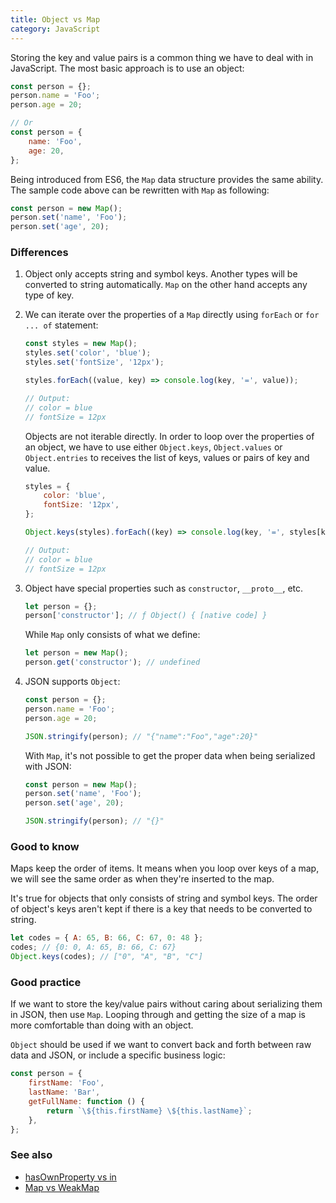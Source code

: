 ```yaml
---
title: Object vs Map
category: JavaScript
---
```


Storing the key and value pairs is a common thing we have to deal with in JavaScript. The most basic approach is to use an object:

```js
const person = {};
person.name = 'Foo';
person.age = 20;

// Or
const person = {
    name: 'Foo',
    age: 20,
};
```

Being introduced from ES6, the `Map` data structure provides the same ability. The sample code above can be rewritten with `Map` as following:

```js
const person = new Map();
person.set('name', 'Foo');
person.set('age', 20);
```

### Differences

1. Object only accepts string and symbol keys. Another types will be converted to string automatically.
   `Map` on the other hand accepts any type of key.

2. We can iterate over the properties of a `Map` directly using `forEach` or `for ... of` statement:

    ```js
    const styles = new Map();
    styles.set('color', 'blue');
    styles.set('fontSize', '12px');

    styles.forEach((value, key) => console.log(key, '=', value));

    // Output:
    // color = blue
    // fontSize = 12px
    ```

    Objects are not iterable directly. In order to loop over the properties of an object, we have to use either `Object.keys`, `Object.values` or `Object.entries` to receives the list of keys, values or pairs of key and value.

    ```js
    styles = {
        color: 'blue',
        fontSize: '12px',
    };

    Object.keys(styles).forEach((key) => console.log(key, '=', styles[key]));

    // Output:
    // color = blue
    // fontSize = 12px
    ```

3. Object have special properties such as `constructor`, `__proto__`, etc.

    ```js
    let person = {};
    person['constructor']; // ƒ Object() { [native code] }
    ```

    While `Map` only consists of what we define:

    ```js
    let person = new Map();
    person.get('constructor'); // undefined
    ```

4. JSON supports `Object`:

    ```js
    const person = {};
    person.name = 'Foo';
    person.age = 20;

    JSON.stringify(person); // "{"name":"Foo","age":20}"
    ```

    With `Map`, it's not possible to get the proper data when being serialized with JSON:

    ```js
    const person = new Map();
    person.set('name', 'Foo');
    person.set('age', 20);

    JSON.stringify(person); // "{}"
    ```

### Good to know

Maps keep the order of items. It means when you loop over keys of a map, we will see the same order as when they're inserted to the map.

It's true for objects that only consists of string and symbol keys. The order of object's keys aren't kept if there is a key that needs to be converted to string.

```js
let codes = { A: 65, B: 66, C: 67, 0: 48 };
codes; // {0: 0, A: 65, B: 66, C: 67}
Object.keys(codes); // ["0", "A", "B", "C"]
```

### Good practice

If we want to store the key/value pairs without caring about serializing them in JSON, then use `Map`.
Looping through and getting the size of a map is more comfortable than doing with an object.

`Object` should be used if we want to convert back and forth between raw data and JSON, or include a specific business logic:

```js
const person = {
    firstName: 'Foo',
    lastName: 'Bar',
    getFullName: function () {
        return `\${this.firstName} \${this.lastName}`;
    },
};
```

### See also

-   [hasOwnProperty vs in](/has-own-property-vs-in)
-   [Map vs WeakMap](/map-vs-weak-map)
